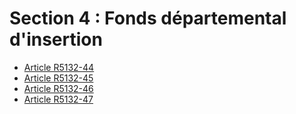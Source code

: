 # Section 4 : Fonds départemental d'insertion

* [Article R5132-44](./LEGIARTI000018526742.md)
* [Article R5132-45](./LEGIARTI000018526739.md)
* [Article R5132-46](./LEGIARTI000018526737.md)
* [Article R5132-47](./LEGIARTI000018526735.md)
